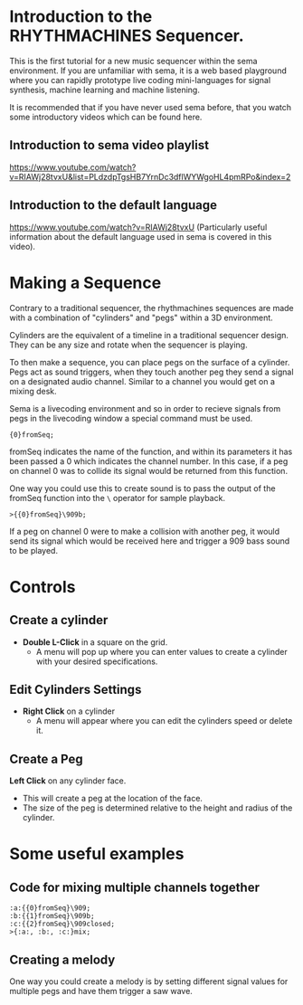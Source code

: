 # Introduction to the RHYTHMACHINES Sequencer.

This is the first tutorial for a new music sequencer within the sema environment. If you are unfamiliar with sema, it is a web based playground where you can rapidly prototype live coding mini-languages for signal synthesis, machine learning and machine listening.

It is recommended that if you have never used sema before, that you watch some introductory videos which can be found here.

## Introduction to sema video playlist
https://www.youtube.com/watch?v=RIAWj28tvxU&list=PLdzdpTgsHB7YrnDc3dflWYWgoHL4pmRPo&index=2


## Introduction to the default language
https://www.youtube.com/watch?v=RIAWj28tvxU (Particularly useful information about the default language used in sema is covered in this video).



# Making a Sequence

Contrary to a traditional sequencer, the rhythmachines sequences are made with a combination of "cylinders" and "pegs" within a 3D environment.

Cylinders are the equivalent of a timeline in a traditional sequencer design. They can be any size and rotate when the sequencer is playing.

To then make a sequence, you can place pegs on the surface of a cylinder. Pegs act as sound triggers, when they touch another peg they send a signal on a designated audio channel. Similar to a channel you would get on a mixing desk.

Sema is a livecoding environment and so in order to recieve signals from pegs in the livecoding window a special command must be used.

```
{0}fromSeq;
```

fromSeq indicates the name of the function, and within its parameters it has been passed a 0 which indicates the channel number. In this case, if a peg on channel 0 was to collide its signal would be returned from this function.

One way you could use this to create sound is to pass the output of the fromSeq function into the `\` operator for sample playback.

```
>{{0}fromSeq}\909b;
```

If a peg on channel 0 were to make a collision with another peg, it would send its signal which would be received here and trigger a 909 bass sound to be played.


# Controls

## Create a cylinder
- **Double L-Click** in a square on the grid.
	- A menu will pop up where you can enter values to create a cylinder with your desired specifications.

## Edit Cylinders Settings
- **Right Click** on a cylinder
  - A menu will appear where you can edit the cylinders speed or delete it.

## Create a Peg
**Left Click** on any cylinder face.
  - This will create a peg at the location of the face.
  - The size of the peg is determined relative to the height and radius of the cylinder.



# Some useful examples

## Code for mixing multiple channels together
```
:a:{{0}fromSeq}\909;
:b:{{1}fromSeq}\909b;
:c:{{2}fromSeq}\909closed;
>{:a:, :b:, :c:}mix;
```

## Creating a melody
One way you could create a melody is by setting different signal values for multiple pegs and have them trigger a saw wave.
